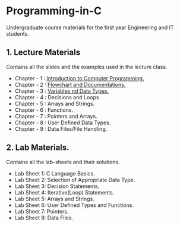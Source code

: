 # Programming-in-C

Undergraduate course materials for the first year Engineering and IT students.

## 1. Lecture Materials
  Contains all the slides and the examples used in the lecture class.
  
- Chapter - 1 : [Introduction to Computer Programming.](Lecture/Chapter%201%20and%202/Chapter%201%20and%202.pdf)
- Chapter - 2 : [Flowchart and Documentations.](Lecture/Chapter%201%20and%202/Chapter%201%20and%202.pdf)
- Chapter - 3 : [Variables nd Data Types.](Lecture/Chapter%203/Chapter%203.pdf)
- Chapter - 4 : Decisions and Loops
- Chapter - 5 : Arrays and Strings.
- Chapter - 6 : Functions.
- Chapter - 7 : Pointers and Arrays.
- Chapter - 8 : User Defined Data Types.
- Chapter - 9 : Data Files/File Handling.
  
  
## 2. Lab Materials.
  Contains all the lab-sheets and their solutions.
  - Lab Sheet 1: C Language Basics.
  - Lab Sheet 2: Selection of Appropriate Data Type.
  - Lab Sheet 3: Decision Statements.
  - Lab Sheet 4: Iterative(Loop) Statements.
  - Lab Sheet 5: Arrays and Strings.
  - Lab Sheet 6: User Defined Types and Functions.
  - Lab Sheet 7: Pointers.
  - Lab Sheet 8: Data Files.

